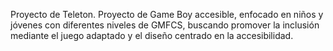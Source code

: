Proyecto de Teleton. Proyecto de Game Boy accesible, enfocado en niños y jóvenes con diferentes niveles de GMFCS, buscando promover la inclusión mediante el juego adaptado y el diseño centrado en la accesibilidad. 

